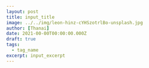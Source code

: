 ```yaml
---
layout: post
title: input_title
image: ../../img/leon-hinz-cYHSzotrlBo-unsplash.jpg
author: [Thanai]
date: 2021-00-00T00:00:00.000Z
draft: true
tags:
  - tag_name
excerpt: input_excerpt
---
```


<!-- prettier-ignore-start -->

<!-- prettier-ignore-end -->
